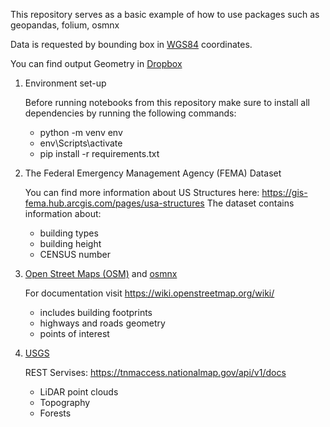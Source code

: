 This repository serves as a basic example of how to use packages such as geopandas, folium, osmnx

Data is requested by bounding box in [WGS84](https://en.wikipedia.org/wiki/World_Geodetic_System) coordinates.

You can find output Geometry in [Dropbox](https://www.dropbox.com/scl/fo/hqxrx8ns08oa7bay9oq2z/h?rlkey=8mtvopbd5w4tqb5bbimkloaj4&dl=0)

1. Environment set-up
   
   Before running notebooks from this repository make sure to install all dependencies by running the following commands:
    - python -m venv env  
    - env\Scripts\activate
    - pip install -r requirements.txt

2. The Federal Emergency Management Agency (FEMA) Dataset
   
   You can find more information about US Structures here: https://gis-fema.hub.arcgis.com/pages/usa-structures The dataset contains information about:
   - building types
   - building height
   - CENSUS number

3. [Open Street Maps (OSM)](https://www.openstreetmap.org/) and [osmnx](https://osmnx.readthedocs.io/en/stable/ )
   
   For documentation visit https://wiki.openstreetmap.org/wiki/
   - includes building footprints
   - highways and roads geometry
   - points of interest

4. [USGS](https://www.usgs.gov/)
   
   REST Servises: https://tnmaccess.nationalmap.gov/api/v1/docs
   - LiDAR point clouds
   - Topography
   - Forests